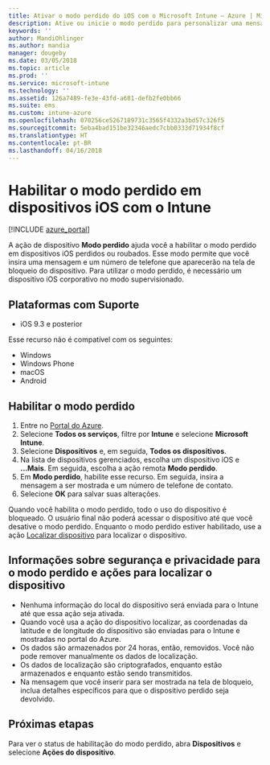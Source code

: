 ```yaml
---
title: Ativar o modo perdido do iOS com o Microsoft Intune – Azure | Microsoft Docs
description: Ative ou inicie o modo perdido para personalizar uma mensagem exibida na tela de bloqueio de um dispositivo iOS perdido ou roubado usando o Microsoft Intune. E obtenha detalhes sobre as informações de privacidade e de segurança ao usar a ação de modo perdido.
keywords: ''
author: MandiOhlinger
ms.author: mandia
manager: dougeby
ms.date: 03/05/2018
ms.topic: article
ms.prod: ''
ms.service: microsoft-intune
ms.technology: ''
ms.assetid: 126a7489-fe3e-43fd-a681-defb2fe0bb66
ms.suite: ems
ms.custom: intune-azure
ms.openlocfilehash: 070256ce5267189731c3565f4332a3bd57c326f5
ms.sourcegitcommit: 5eba4bad151be32346aedc7cbb0333d71934f8cf
ms.translationtype: HT
ms.contentlocale: pt-BR
ms.lasthandoff: 04/16/2018
---
```

# <a name="enable-lost-mode-on-ios-devices-with-intune"></a>Habilitar o modo perdido em dispositivos iOS com o Intune

[!INCLUDE [azure_portal](./includes/azure_portal.md)]

A ação de dispositivo **Modo perdido** ajuda você a habilitar o modo perdido em dispositivos iOS perdidos ou roubados. Esse modo permite que você insira uma mensagem e um número de telefone que aparecerão na tela de bloqueio do dispositivo. Para utilizar o modo perdido, é necessário um dispositivo iOS corporativo no modo supervisionado.

## <a name="supported-platforms"></a>Plataformas com Suporte

- iOS 9.3 e posterior

Esse recurso não é compatível com os seguintes: 
- Windows
- Windows Phone
- macOS
- Android

## <a name="enable-lost-mode"></a>Habilitar o modo perdido

1. Entre no [Portal do Azure](https://portal.azure.com).
2. Selecione **Todos os serviços**, filtre por **Intune** e selecione **Microsoft Intune**.
3. Selecione **Dispositivos** e, em seguida, **Todos os dispositivos**.
4. Na lista de dispositivos gerenciados, escolha um dispositivo iOS e **...Mais**. Em seguida, escolha a ação remota **Modo perdido**.
5. Em **Modo perdido**, habilite esse recurso. Em seguida, insira a mensagem a ser mostrada e um número de telefone de contato.
6. Selecione **OK** para salvar suas alterações.

Quando você habilita o modo perdido, todo o uso do dispositivo é bloqueado. O usuário final não poderá acessar o dispositivo até que você desative o modo perdido. Enquanto o modo perdido estiver habilitado, use a ação [Localizar dispositivo](device-locate.md) para localizar o dispositivo.

## <a name="security-and-privacy-information-for-the-lost-mode-and-locate-device-actions"></a>Informações sobre segurança e privacidade para o modo perdido e ações para localizar o dispositivo
- Nenhuma informação do local do dispositivo será enviada para o Intune até que essa ação seja ativada.
- Quando você usa a ação do dispositivo localizar, as coordenadas da latitude e de longitude do dispositivo são enviadas para o Intune e mostradas no portal do Azure.
- Os dados são armazenados por 24 horas, então, removidos. Você não pode remover manualmente os dados de localização.
- Os dados de localização são criptografados, enquanto estão armazenados e enquanto estão sendo transmitidos.
- Na mensagem que você inserir para ser mostrada na tela de bloqueio, inclua detalhes específicos para que o dispositivo perdido seja devolvido.

## <a name="next-steps"></a>Próximas etapas

Para ver o status de habilitação do modo perdido, abra **Dispositivos** e selecione **Ações do dispositivo**.